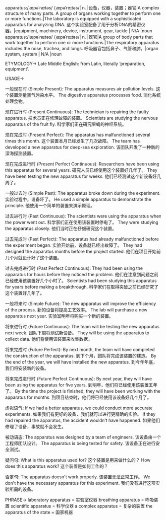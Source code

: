 apparatus:/ˌæpəˈrætəs/ /ˌæpəˈreɪtəs/| n. |设备，仪器，装置；器官|A complex structure of many parts.  A group of organs working together to perform one or more functions.|The laboratory is equipped with a sophisticated apparatus for analyzing DNA.  这个实验室配备了用于分析DNA的精密仪器。|equipment, machinery, device, instrument, gear, tackle | N/A |noun
apparatus:/ˌæpəˈrætəs/ /ˌæpəˈreɪtəs/| n. |器官|A group of body parts that work together to perform one or more functions.|The respiratory apparatus includes the nose, trachea, and lungs. 呼吸器官包括鼻子、气管和肺。|organ system, system | N/A |noun


ETYMOLOGY->
Late Middle English: from Latin, literally ‘preparation, equipment’.

USAGE->

一般现在时 (Simple Present):
The apparatus measures air pollution levels.  这个装置测量空气污染水平。
The digestive apparatus processes food. 消化系统处理食物。


现在进行时 (Present Continuous):
The technician is repairing the faulty apparatus. 技术员正在修理故障的装置。
Scientists are studying the nervous apparatus of the fruit fly. 科学家们正在研究果蝇的神经系统。


现在完成时 (Present Perfect):
The apparatus has malfunctioned several times this month.  这个装置本月已经发生了几次故障。
The team has developed a new apparatus for deep-sea exploration.  该团队开发了一种新的深海探测装置。


现在完成进行时 (Present Perfect Continuous):
Researchers have been using this apparatus for several years. 研究人员已经使用这个装置好几年了。
They have been testing the new apparatus for weeks. 他们已经测试这个新设备好几周了。


一般过去时 (Simple Past):
The apparatus broke down during the experiment.  实验过程中，设备坏了。
He used a simple apparatus to demonstrate the principle. 他使用一个简单的装置来演示原理。


过去进行时 (Past Continuous):
The scientists were using the apparatus when the power went out.  科学家们正在使用该装置时停电了。
They were studying the apparatus closely. 他们当时正在仔细研究这个装置。


过去完成时 (Past Perfect):
The apparatus had already malfunctioned before the experiment began.  实验开始前，设备就已经出故障了。
They had designed the apparatus months before the project started. 他们在项目开始前几个月就设计好了这个装置。


过去完成进行时 (Past Perfect Continuous):
They had been using the apparatus for hours before they noticed the problem.  他们在注意到问题之前已经使用该装置好几个小时了。
Scientists had been studying this apparatus for years before making a breakthrough. 科学家们在取得突破之前已经研究了这个装置好几年了。


一般将来时 (Simple Future):
The new apparatus will improve the efficiency of the process.  新的设备将提高工艺效率。
The lab will purchase a new apparatus next year. 实验室明年将购买一个新的装置。


将来进行时 (Future Continuous):
The team will be testing the new apparatus next week.  团队下周将测试新设备。
They will be using the apparatus to collect data. 他们将使用该装置来收集数据。


将来完成时 (Future Perfect):
By next month, the team will have completed the construction of the apparatus.  到下个月，团队将完成该装置的建造。
By the end of the year, we will have installed the new apparatus. 到今年年底，我们将安装新的设备。


将来完成进行时 (Future Perfect Continuous):
By next year, they will have been using the apparatus for five years.  到明年，他们将已经使用该装置五年了。
By the time the project is finished, they will have been working with the apparatus for months. 到项目结束时，他们将已经使用该设备好几个月了。


虚拟语气:
If we had a better apparatus, we could conduct more accurate experiments.  如果我们有更好的设备，我们就可以进行更精确的实验。
If they had repaired the apparatus, the accident wouldn't have happened. 如果他们修理了设备，事故就不会发生。

被动语态:
The apparatus was designed by a team of engineers.  该设备由一个工程师团队设计。
The apparatus is being tested for safety.  该设备正在进行安全测试。


疑问句:
What is this apparatus used for?  这个装置是用来做什么的？
How does this apparatus work?  这个装置是如何工作的？


否定句:
The apparatus doesn't work properly.  该装置无法正常工作。
We don't have the necessary apparatus for this experiment. 我们没有进行这项实验所需的设备。



PHRASE->
laboratory apparatus = 实验室仪器
breathing apparatus = 呼吸装置
scientific apparatus = 科学仪器
a complex apparatus = 复杂的装置
the apparatus of the state = 国家机器
